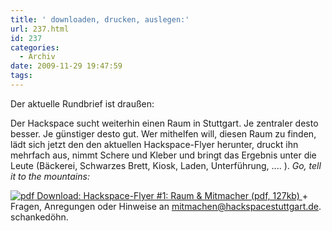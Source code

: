 ```yaml
---
title: ' downloaden, drucken, auslegen:'
url: 237.html
id: 237
categories:
  - Archiv
date: 2009-11-29 19:47:59
tags:
---
```


Der aktuelle Rundbrief ist draußen:

Der Hackspace sucht weiterhin einen Raum in Stuttgart. Je zentraler desto besser. Je günstiger desto gut. Wer mithelfen will, diesen Raum zu finden, lädt sich jetzt den  den aktuellen Hackspace-Flyer herunter, druckt ihn mehrfach aus, nimmt Schere und Kleber und bringt das Ergebnis unter die Leute (Bäckerei, Schwarzes Brett, Kiosk, Laden, Unterführung, .... ). _Go, tell it to the mountains:_

[ ![pdf](http://hs07.eu/wp-content/uploads/2009/11/pdf.png "pdf") Download: Hackspace-Flyer #1: Raum & Mitmacher (pdf, 127kb) ](http://hs07.eu/wp-content/uploads/2009/11/HackspaceStuttgart_flyer1_mitmachen_raum.pdf)
+
Fragen, Anregungen oder Hinweise an [&#109;&#105;&#116;&#109;&#97;&#99;&#104;&#101;&#110;&#64;&#104;&#97;&#99;&#107;&#115;&#112;&#97;&#99;&#101;&#115;&#116;&#117;&#116;&#116;&#103;&#97;&#114;&#116;&#46;&#100;&#101;](&#109;&#97;&#105;&#108;&#116;&#111;:&#109;&#105;&#116;&#109;&#97;&#99;&#104;&#101;&#110;&#64;&#104;&#97;&#99;&#107;&#115;&#112;&#97;&#99;&#101;&#115;&#116;&#117;&#116;&#116;&#103;&#97;&#114;&#116;&#46;&#100;&#101;). schankedöhn.